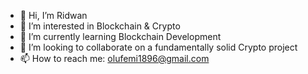 - 👋 Hi, I’m Ridwan
- 👀 I’m interested in Blockchain & Crypto
- 🌱 I’m currently learning Blockchain Development
- 💞️ I’m looking to collaborate on a fundamentally solid Crypto project
- 📫 How to reach me: olufemi1896@gmail.com

<!---
P-mode/P-mode is a ✨ special ✨ repository because its `README.md` (this file) appears on your GitHub profile.
You can click the Preview link to take a look at your changes.
--->
